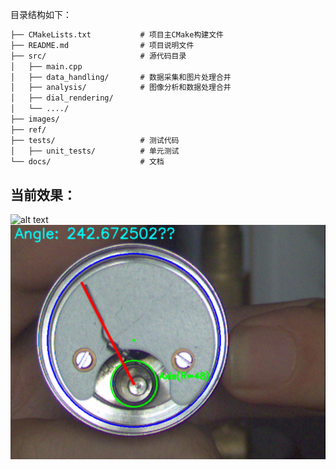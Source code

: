 目录结构如下：
```markdown
├── CMakeLists.txt           # 项目主CMake构建文件
├── README.md                # 项目说明文件
├── src/                     # 源代码目录
│   ├── main.cpp
│   ├── data_handling/       # 数据采集和图片处理合并
│   ├── analysis/            # 图像分析和数据处理合并
│   ├── dial_rendering/
│   └── ..../
├── images/
├── ref/
├── tests/                   # 测试代码
│   ├── unit_tests/          # 单元测试
└── docs/                    # 文档
```
## 当前效果：
![alt text](docs/fig_doc/image.png)
![alt text](docs/fig_doc/image2.png)